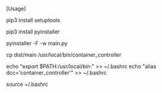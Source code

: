 [Usage]

pip3 install setuptools

pip3 install pyinstaller

pyinstaller -F -w main.py

cp dist/main /usr/local/bin/container_controller

echo "export $PATH:/usr/local/bin:" >> ~/.bashrc
echo "alias dcc='container_controller'" >> ~/.bashrc

source ~/.bashrc
